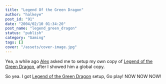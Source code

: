 ```yaml
---
title: "Legend Of the Green Dragon"
author: "halkeye"
post_id: "91"
date: "2004/02/10 01:34:20"
post_name: "legend_green_dragon"
status: "publish"
category: "Gaming"
tags: []
cover: "/assets/cover-image.jpg"
---
```


Yea, a while ago [Alex](https://www.fustiar.org/) asked me to setup my own copy of [Legend of the Green Dragon](https://www.halkeye.net/logd/), after I showed him a global copy.

So yea. I got [Legend of the Green Dragon](https://www.halkeye.net/logd/) setup, Go play! NOW NOW NOW!
